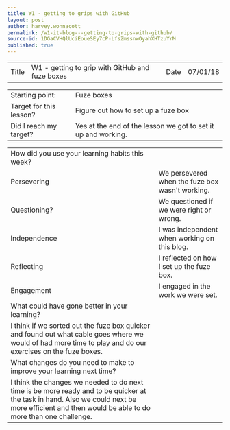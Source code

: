```yaml
---
title: W1 - getting to grips with GitHub
layout: post
author: harvey.wonnacott
permalink: /w1-it-blog---getting-to-grips-with-github/
source-id: 1DGaCVHQlUciEoueSEy7cP-LfsZmssnwOyahXHTzuYrM
published: true
---
```

<table>
  <tr>
    <td>Title</td>
    <td>W1 - getting to grip with GitHub and fuze boxes</td>
    <td>Date</td>
    <td>07/01/18</td>
  </tr>
</table>


<table>
  <tr>
    <td>Starting point:</td>
    <td>Fuze boxes</td>
  </tr>
  <tr>
    <td>Target for this lesson?</td>
    <td>Figure out how to set up a fuze box</td>
  </tr>
  <tr>
    <td>Did I reach my target? </td>
    <td>Yes at the end of the lesson we got to set it up and working.</td>
  </tr>
</table>


<table>
  <tr>
    <td>How did you use your learning habits this week?</td>
    <td></td>
  </tr>
  <tr>
    <td>Persevering</td>
    <td>We persevered when the fuze box wasn't working.</td>
  </tr>
  <tr>
    <td>Questioning?</td>
    <td>We questioned if we were right or wrong.</td>
  </tr>
  <tr>
    <td>Independence</td>
    <td>I was independent when working on this blog.</td>
  </tr>
  <tr>
    <td>Reflecting</td>
    <td>I reflected on how I set up the fuze box.</td>
  </tr>
  <tr>
    <td>Engagement</td>
    <td>I engaged in the work we were set.</td>
  </tr>
  <tr>
    <td>What could have gone better in your learning?</td>
    <td></td>
  </tr>
  <tr>
    <td>I think if we sorted out the fuze box quicker and found out what cable goes where we would of had more time to play and do our exercises on the fuze boxes.</td>
    <td></td>
  </tr>
  <tr>
    <td>What changes do you need to make to improve your learning next time?</td>
    <td></td>
  </tr>
  <tr>
    <td>I think the changes we needed to do next time is be more ready and to be quicker at the task in hand. Also we could next be more efficient and then would be able to do more than one challenge. </td>
    <td></td>
  </tr>
</table>


